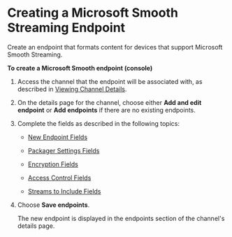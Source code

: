 # Creating a Microsoft Smooth Streaming Endpoint<a name="endpoints-smooth"></a>

Create an endpoint that formats content for devices that support Microsoft Smooth Streaming\.

**To create a Microsoft Smooth endpoint \(console\)**

1. Access the channel that the endpoint will be associated with, as described in [Viewing Channel Details](channels-view.md)\.

1. On the details page for the channel, choose either **Add and edit endpoint** or **Add endpoints** if there are no existing endpoints\.

1. Complete the fields as described in the following topics:

   + [New Endpoint Fields](endpoints-smooth-new.md)

   + [Packager Settings Fields](endpoints-smooth-packager.md)

   + [Encryption Fields](endpoints-smooth-encryption.md)

   + [Access Control Fields](endpoints-smooth-access-control.md)

   + [Streams to Include Fields](endpoints-smooth-include-streams.md)

1. Choose **Save endpoints**\.

   The new endpoint is displayed in the endpoints section of the channel's details page\.
